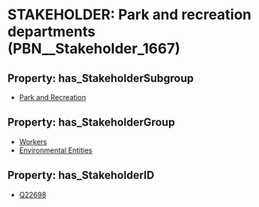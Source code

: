 # STAKEHOLDER: __Park and recreation departments__ (PBN__Stakeholder_1667)

## Property: has_StakeholderSubgroup

* [Park and Recreation](PBN__StakeholderSubgroup_28)

## Property: has_StakeholderGroup

* [Workers](PBN__StakeholderGroup_2)
* [Environmental Entities](PBN__StakeholderGroup_13)

## Property: has_StakeholderID

* [Q22698](Q22698)

